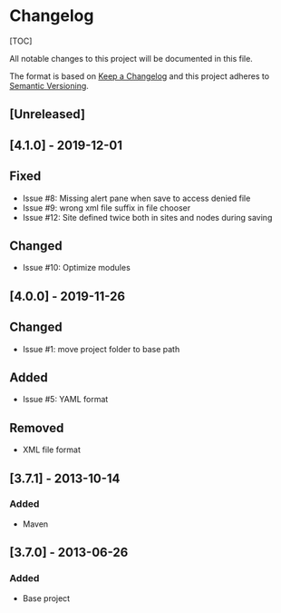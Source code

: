 # Changelog

[TOC]

All notable changes to this project will be documented in this file.

The format is based on [Keep a Changelog](http://keepachangelog.com/en/1.0.0/)
and this project adheres to [Semantic Versioning](http://semver.org/spec/v2.0.0.html).

## [Unreleased]

## [4.1.0] - 2019-12-01

## Fixed

- Issue #8: Missing alert pane when save to access denied file
- Issue #9: wrong xml file suffix in file chooser
- Issue #12: Site defined twice both in sites and nodes during saving

## Changed

- Issue #10: Optimize modules

## [4.0.0] - 2019-11-26

## Changed

- Issue #1: move project folder to base path

## Added

- Issue #5: YAML format

## Removed

- XML file format

## [3.7.1] - 2013-10-14

### Added

- Maven

## [3.7.0] - 2013-06-26

### Added

- Base project
